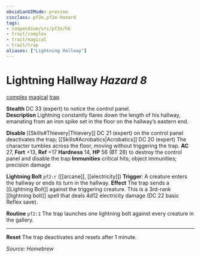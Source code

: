 ```yaml
---
obsidianUIMode: preview
cssclass: pf2e,pf2e-hazard
tags:
- compendium/src/pf2e/hb
- trait/complex
- trait/magical
- trait/trap
aliases: ["Lightning Hallway"]
---
```

# Lightning Hallway *Hazard 8*  
[complex](rules/traits/complex.md "Complex Hazard Trait")  [magical](rules/traits/magical.md "Magical Item Trait")   [trap](rules/traits/trap.md "Trap Hazard Trait")  

**Stealth** DC 33 (expert) to notice the control panel.  
**Description** Lightning constantly flares down the length of his hallway, emanating from an iron spike set in the floor on the hallway’s eastern end.

**Disable** [[Skills#Thievery|Thievery]] DC 21 (expert) on the control panel deactivates the trap; [[Skills#Acrobatics|Acrobatics]] DC 20 (expert) The character tumbles across the floor, moving without triggering the trap. 
**AC** 27, **Fort** +13, **Ref** +17 **Hardness** 14, **HP** 56 (BT 28) to destroy the control panel and disable the trap **Immunities** critical hits; object immunities; precision damage

**Lightning Bolt** `pf2:r` ([[arcane]], [[electricity]]) **Trigger**: A creature enters the hallway or ends its turn in the hallway. **Effect** The trap sends a [[Lightning Bolt]] against the triggering creature.  This is a 3rd-rank [[lightning bolt]] spell that deals 4d12 electricity damage (DC 22 basic Reflex save).

**Routine** `pf2:1` The trap launches one lightning bolt against every creature in the gallery. 

---
**Reset** The trap deactivates and resets after 1 minute.  

*Source: Homebrew*